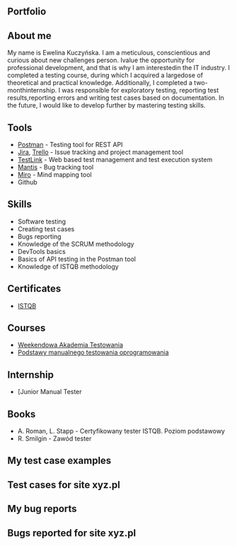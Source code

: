 ## Portfolio

## About me
My name is Ewelina Kuczyńska. I am a meticulous, conscientious and curious about new challenges person. Ivalue the opportunity for professional development, and that is why I am interestedin the IT industry. I completed a testing course, during which I acquired a largedose of theoretical and practical knowledge. Additionally, I completed a two-monthinternship. I was responsible for exploratory testing, reporting test results,reporting errors and writing test cases based on documentation. In the future, I would like to develop further by mastering testing skills.

## Tools

* [Postman](https://www.postman.com/) - Testing tool for REST API
* [Jira](https://www.atlassian.com/pl/software/jira), [Trello](https://trello.com/) - Issue tracking and project management tool
* [TestLink](https://testlink.org/) - Web based test management and test execution system
* [Mantis](https://www.mantisbt.org/) - Bug tracking tool
* [Miro](https://miro.com/pl/) - Mind mapping tool
* Github

## Skills

* Software testing
* Creating test cases
* Bugs reporting
* Knowledge of the SCRUM methodology
* DevTools basics
* Basics of API testing in the Postman tool
* Knowledge of ISTQB methodology

## Certificates

* [ISTQB](https://sjsi.org/)

## Courses

* [Weekendowa Akademia Testowania](https://testuj-new.s3.eu-central-1.amazonaws.com/AT_Harmonogram_pakiet_ekspert_weekendowa_5_00bef05a93.pdf)
* [Podstawy manualnego testowania oprogramowania](https://www.udemy.com/certificate/UC-5ac511ef-2a0f-4a32-8778-49ec414496b4/)

## Internship

* [Junior Manual Tester

## Books
* A. Roman, L. Stapp - Certyfikowany tester ISTQB. Poziom podstawowy
* R. Smilgin - Zawód tester

## My test case examples

## Test cases for site xyz.pl

## My bug reports

## Bugs reported for site xyz.pl

